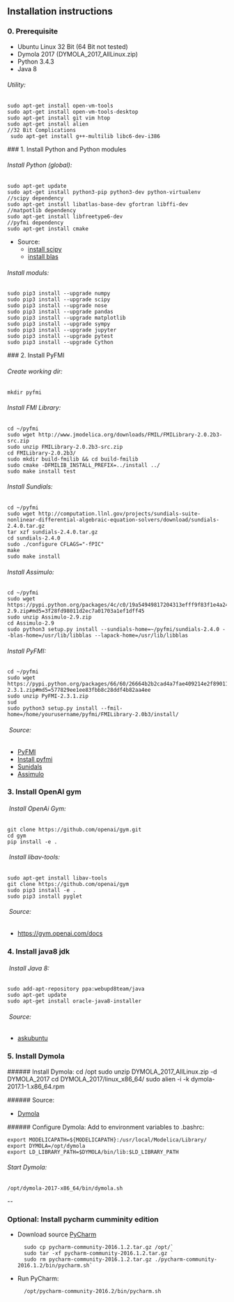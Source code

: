 ## Installation instructions
### 0. Prerequisite
* Ubuntu Linux 32 Bit (64 Bit not tested)
* Dymola 2017 (DYMOLA_2017_AllLinux.zip)
* Python 3.4.3
* Java 8

###### Utility:
	sudo apt-get install open-vm-tools 
	sudo apt-get install open-vm-tools-desktop 
	sudo apt-get install git vim htop
	sudo apt-get install alien
	//32 Bit Complications 
	 sudo apt-get install g++-multilib libc6-dev-i386

### 1. Install Python and Python modules
###### Install Python (global):
	sudo apt-get update	
	sudo apt-get install python3-pip python3-dev python-virtualenv
	//scipy dependency 
	sudo apt-get install libatlas-base-dev gfortran libffi-dev
	//matpotlib dependency
	sudo apt-get install libfreetype6-dev
	//pyfmi dependency
	sudo apt-get install cmake
	
* Source: 
	* [install scipy](https://www.scipy.org/install.html)
	* [install blas](http://stackoverflow.com/questions/26575587/cant-install-scipy-through-pip)

###### Install moduls:
	sudo pip3 install --upgrade numpy
	sudo pip3 install --upgrade scipy
	sudo pip3 install --upgrade nose
	sudo pip3 install --upgrade pandas
	sudo pip3 install --upgrade matplotlib
	sudo pip3 install --upgrade sympy	
	sudo pip3 install --upgrade jupyter
	sudo pip3 install --upgrade pytest
	sudo pip3 install --upgrade Cython

### 2. Install PyFMI
######  Create working dir:
	mkdir pyfmi

###### Install FMI Library:
	cd ~/pyfmi
	sudo wget http://www.jmodelica.org/downloads/FMIL/FMILibrary-2.0.2b3-src.zip
	sudo unzip FMILibrary-2.0.2b3-src.zip
	cd FMILibrary-2.0.2b3/
	sudo mkdir build-fmilib && cd build-fmilib
	sudo cmake -DFMILIB_INSTALL_PREFIX=../install ../
	sudo make install test
###### Install Sundials:
	cd ~/pyfmi
	sudo wget http://computation.llnl.gov/projects/sundials-suite-nonlinear-differential-algebraic-equation-solvers/download/sundials-2.4.0.tar.gz
	tar xzf sundials-2.4.0.tar.gz
	cd sundials-2.4.0
	sudo ./configure CFLAGS="-fPIC"
	make
	sudo make install
###### Install Assimulo:
	cd ~/pyfmi	
	sudo wget https://pypi.python.org/packages/4c/c0/19a54949817204313efff9f83f1e4a247edebed0a1cc5a317a95d3f374ae/Assimulo-2.9.zip#md5=3f28fd98011d2ec7a01703a1ef1dff45
 	sudo unzip Assimulo-2.9.zip
	cd Assimulo-2.9
	sudo python3 setup.py install --sundials-home=~/pyfmi/sundials-2.4.0 --blas-home=/usr/lib/libblas --lapack-home=/usr/lib/libblas

###### Install PyFMI:
	cd ~/pyfmi
	sudo wget https://pypi.python.org/packages/66/60/26664b2b2cad4a7fae409214e2f8901177322d78bfb11ef61e580115c9b8/PyFMI-2.3.1.zip#md5=577829ee1ee83fbb8c28ddf4b82aa4ee
	sudo unzip PyFMI-2.3.1.zip
	sud	
	sudo python3 setup.py install --fmil-home=/home/yourusername/pyfmi/FMILibrary-2.0b3/install/
	


######  Source: 
* [PyFMI](http://www.jmodelica.org/page/4924)
* [Install pyfmi](http://laht.info/installing-pyfmi-1-5-on-ubuntu-14-04/)
* [Sunidals](http://computation.llnl.gov/projects/sundials-suite-nonlinear-differential-algebraic-equation-solvers/sundials-software)
* [Assimulo](https://pypi.python.org/packages/4c/c0/19a54949817204313efff9f83f1e4a247edebed0a1cc5a317a95d3f374ae/Assimulo-2.9.zip#md5=3f28fd98011d2ec7a01703a1ef1dff45)

### 3. Install OpenAI gym

######  Install OpenAi Gym:

	git clone https://github.com/openai/gym.git
	cd gym
	pip install -e .

######  Install libav-tools:
	sudo apt-get install libav-tools
	git clone https://github.com/openai/gym
	sudo pip3 install -e .
	sudo pip3 install pyglet

######  Source: 
*  <https://gym.openai.com/docs>

### 4. Install java8 jdk
######  Install Java 8: 
	sudo add-apt-repository ppa:webupd8team/java
	sudo apt-get update
	sudo apt-get install oracle-java8-installer
######  Source: 
* [askubuntu](http://askubuntu.com/questions/521145/how-to-install-oracle-java-on-ubuntu-14-04)

### 5. Install Dymola
###### Install Dymola: 
	cd /opt
	sudo unzip DYMOLA_2017_AllLinux.zip -d DYMOLA_2017
	cd DYMOLA_2017/linux_x86_64/
	sudo alien -i -k dymola-2017.1-1.x86_64.rpm

###### Source: 
* [Dymola](http://www.3ds.com/products-services/catia/products/dymola/linux/)

###### Configure Dymola: Add to environment variables to .bashrc:

	export MODELICAPATH=${MODELICAPATH}:/usr/local/Modelica/Library/
	export DYMOLA=/opt/dymola  	
	export LD_LIBRARY_PATH=$DYMOLA/bin/lib:$LD_LIBRARY_PATH

###### Start Dymola:
	/opt/dymola-2017-x86_64/bin/dymola.sh 

--

### Optional: Install pycharm cumminity edition
* Download source [PyCharm](https://www.jetbrains.com/pycharm/download/#section=linux)

		sudo cp pycharm-community-2016.1.2.tar.gz /opt/`
		sudo tar -xf pycharm-community-2016.1.2.tar.gz `
		sudo rm pycharm-community-2016.1.2.tar.gz ./pycharm-community-2016.1.2/bin/pycharm.sh` 
		
* Run PyCharm:
	
		/opt/pycharm-community-2016.2/bin/pycharm.sh

